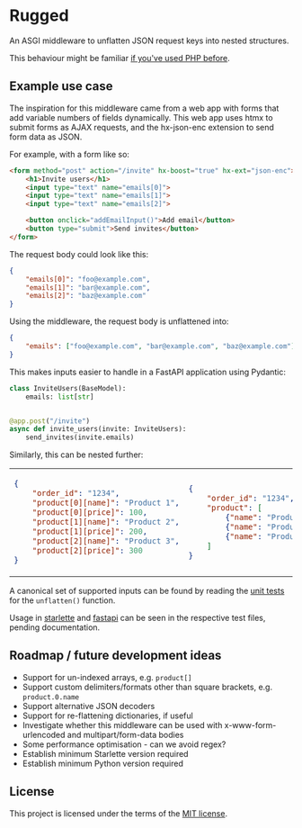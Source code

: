 # Rugged

An ASGI middleware to unflatten JSON request keys into nested structures.

This behaviour might be familiar [if you've used PHP before][php-form-arrays].

[php-form-arrays]: https://www.php.net/manual/en/faq.html.php#faq.html.arrays

## Example use case

The inspiration for this middleware came from a web app with forms that add
variable numbers of fields dynamically. This web app uses htmx to submit forms
as AJAX requests, and the hx-json-enc extension to send form data as JSON.

For example, with a form like so:

```html
<form method="post" action="/invite" hx-boost="true" hx-ext="json-enc">
    <h1>Invite users</h1>
    <input type="text" name="emails[0]">
    <input type="text" name="emails[1]">
    <input type="text" name="emails[2]">

    <button onclick="addEmailInput()">Add email</button>
    <button type="submit">Send invites</button>
</form>
```

The request body could look like this:

```json
{
    "emails[0]": "foo@example.com",
    "emails[1]": "bar@example.com",
    "emails[2]": "baz@example.com"
}
```

Using the middleware, the request body is unflattened into:

```json
{
    "emails": ["foo@example.com", "bar@example.com", "baz@example.com"]
}
```

This makes inputs easier to handle in a FastAPI application using Pydantic:

```python
class InviteUsers(BaseModel):
    emails: list[str]


@app.post("/invite")
async def invite_users(invite: InviteUsers):
    send_invites(invite.emails)
```

Similarly, this can be nested further:

<table>
<tr>
<td>

```json
{
    "order_id": "1234",
    "product[0][name]": "Product 1",
    "product[0][price]": 100,
    "product[1][name]": "Product 2",
    "product[1][price]": 200,
    "product[2][name]": "Product 3",
    "product[2][price]": 300
}
```

</td>
<td>

```json
{
    "order_id": "1234",
    "product": [
        {"name": "Product 1", "price": 100},
        {"name": "Product 2", "price": 200},
        {"name": "Product 3", "price": 300}
    ]
}
```

</td>
</tr>
</table>

A canonical set of supported inputs can be found by reading the [unit tests][tests]
for the `unflatten()` function.

Usage in [starlette][tests-starlette] and [fastapi][tests-fastapi] can be seen
in the respective test files, pending documentation.

[tests]: tests/test_unflatteners.py
[tests-starlette]: tests/test_middleware_starlette.py
[tests-fastapi]: tests/test_middleware_fastapi.py

## Roadmap / future development ideas

-   Support for un-indexed arrays, e.g. `product[]`
-   Support custom delimiters/formats other than square brackets, e.g. `product.0.name`
-   Support alternative JSON decoders
-   Support for re-flattening dictionaries, if useful
-   Investigate whether this middleware can be used with x-www-form-urlencoded and
    multipart/form-data bodies
-   Some performance optimisation - can we avoid regex?
-   Establish minimum Starlette version required
-   Establish minimum Python version required

## License

This project is licensed under the terms of the [MIT license](./LICENSE.md).

